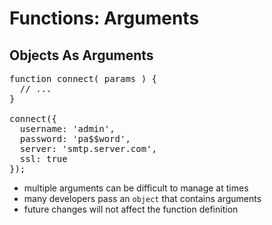 # Functions: Arguments
## Objects As Arguments

<pre class="code javascript" >
function connect( params ) {
  // ...
}

connect({
  username: 'admin',
  password: 'pa$$word',
  server: 'smtp.server.com',
  ssl: true
});
</pre>

* multiple arguments can be difficult to manage at times
* many developers pass an `object` that contains arguments
* future changes will not affect the function definition